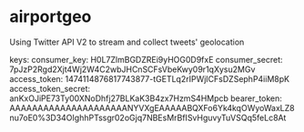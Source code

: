# airportgeo
Using Twitter API V2 to stream and collect tweets' geolocation 


keys:
  consumer_key: H0L7ZlmBGDZREi9yHOG0D9fxE
  consumer_secret: 7pJzP2Rgd2Xjt4Wj2W4C2wbJHCnSCFsVbeKwy09r1qXysu2MGv
  access_token: 1474114876817743877-tGETLq2rIPWjICFsDZSephP4iiM8pK
  access_token_secret: anKxOJiPE73Ty00XNoDhfj27BLKaK3B4zx7HzmS4HMpcb
  bearer_token: AAAAAAAAAAAAAAAAAAAAANYVXgEAAAAABQXFo6Yk4kqOWyoWaxLZ8nu7oE0%3D34OIghhPTssgr02oGjq7NBEsMrBfISvHguvyTuVSQq5feLc8At
